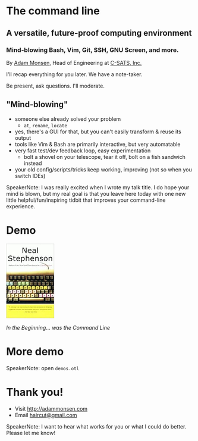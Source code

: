 # The command line

## A versatile, future-proof computing environment

### Mind-blowing Bash, Vim, Git, SSH, GNU Screen, and more.

By [Adam Monsen](http://adammonsen.com), Head of Engineering at [C-SATS,
Inc.](https://csats.com)



I'll recap everything for you later. We have a note-taker.

Be present, ask questions. I'll moderate.



## "Mind-blowing"

* someone else already solved your problem
    * `at`, `rename`, `locate`
* yes, there's a GUI for that, but you can't easily transform & reuse its
  output
* tools like Vim & Bash are primarily interactive, but very automatable
* very fast test/dev feedback loop, easy experimentation
    * bolt a shovel on your telescope, tear it off, bolt on a fish sandwich
      instead
* your old config/scripts/tricks keep working, improving (not so when you
  switch IDEs)

SpeakerNote: I was really excited when I wrote my talk title. I do hope your
mind is blown, but my real goal is that you leave here today with one new
little helpful/fun/inspiring tidbit that improves your command-line experience.



# Demo

[![Book cover for In the Beginning... was the Command Line](./command-line-book.jpg)](http://www.cryptonomicon.com/beginning.html)

_In the Beginning... was the Command Line_



# More demo

SpeakerNote: open `demos.otl`



# Thank you!

* Visit <http://adammonsen.com>
* Email <haircut@gmail.com>

SpeakerNote: I want to hear what works for you or what I could do better.
Please let me know!
